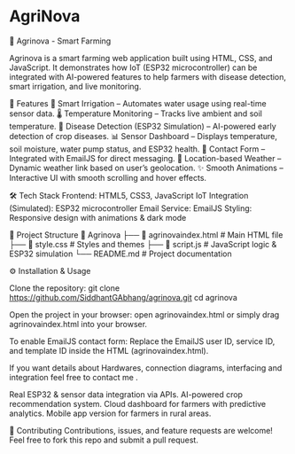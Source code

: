 # AgriNova
🌱 Agrinova - Smart Farming

Agrinova is a smart farming web application built using HTML, CSS, and JavaScript.
It demonstrates how IoT (ESP32 microcontroller) can be integrated with AI-powered features to help farmers with disease detection, smart irrigation, and live monitoring.

🚀 Features
   🌿 Smart Irrigation – Automates water usage using real-time sensor data.
   🌡️ Temperature Monitoring – Tracks live ambient and soil temperature.
   🦠 Disease Detection (ESP32 Simulation) – AI-powered early detection of crop diseases.
   📊 Sensor Dashboard – Displays temperature, soil moisture, water pump status, and ESP32 health.
   📩 Contact Form – Integrated with EmailJS for direct messaging.
   📍 Location-based Weather – Dynamic weather link based on user’s geolocation.
   ✨ Smooth Animations – Interactive UI with smooth scrolling and hover effects.

🛠️ Tech Stack
Frontend: HTML5, CSS3, JavaScript
IoT Integration (Simulated): ESP32 microcontroller
Email Service: EmailJS
Styling: Responsive design with animations & dark mode

📂 Project Structure
📁 Agrinova
 ├── 📄 agrinovaindex.html   # Main HTML file
 ├── 📄 style.css            # Styles and themes
 ├── 📄 script.js            # JavaScript logic & ESP32 simulation
 └── README.md               # Project documentation

⚙️ Installation & Usage

Clone the repository:
git clone https://github.com/SiddhantGAbhang/agrinova.git
cd agrinova

Open the project in your browser:
open agrinovaindex.html
or simply drag agrinovaindex.html into your browser.

To enable EmailJS contact form:
Replace the EmailJS user ID, service ID, and template ID inside the HTML (agrinovaindex.html).

If you want details about Hardwares, connection diagrams, interfacing and integration feel free to contact me .

Real ESP32 & sensor data integration via APIs.
AI-powered crop recommendation system.
Cloud dashboard for farmers with predictive analytics.
Mobile app version for farmers in rural areas.

🤝 Contributing
Contributions, issues, and feature requests are welcome!
Feel free to fork this repo and submit a pull request.
